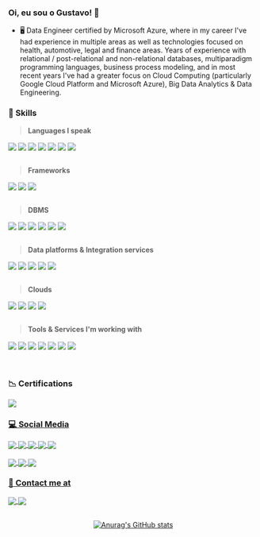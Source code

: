 ### Oi, eu sou o Gustavo! 👋

- 🖥️ Data Engineer certified by Microsoft Azure, where in my career I've had experience in multiple areas as well as technologies focused on health, automotive, legal and finance areas. Years of experience with relational / post-relational and non-relational databases, multiparadigm programming languages, business process modeling, and in most recent years I've had a greater focus on Cloud Computing (particularly Google Cloud Platform and Microsoft Azure), Big Data Analytics & Data Engineering.

### 🚀 Skills  

> **Languages I speak** 

<div style="display: inline_block"> 
      <img align="center" src="https://img.shields.io/badge/Python-14354C?style=for-the-badge&logo=python&logoColor=white">
      <img align="center" src="https://img.shields.io/badge/Rust-000000?style=for-the-badge&logo=rust&logoColor=white">
      <!-- <img align="center" src="https://img.shields.io/badge/JavaScript-F7DF1E?style=for-the-badge&logo=javascript&logoColor=black"> -->
      <img align="center" src="https://img.shields.io/badge/Markdown-000000?style=for-the-badge&logo=markdown&logoColor=white">
      <img align="center" src="https://img.shields.io/badge/C-00599C?style=for-the-badge&logo=c&logoColor=white">
      <img align="center" src="https://img.shields.io/badge/C%2B%2B-00599C?style=for-the-badge&logo=c%2B%2B&logoColor=white">
      <img align="center" src="https://img.shields.io/badge/Java-ED8B00?style=for-the-badge&logo=java&logoColor=white">
      <img align="center" src="https://img.shields.io/badge/Go-00ADD8?style=for-the-badge&logo=go&logoColor=white"> 
      <br>
      <br>
</div>

> **Frameworks**
<div style="display:inline_block">
      <!--<img align="center" src="https://img.shields.io/badge/Node.js-43853D?style=for-the-badge&logo=node.js&logoColor=white">
      <img align="center" src="https://img.shields.io/badge/Angular-DD0031?style=for-the-badge&logo=angular&logoColor=white">
      <img align="center" src="https://img.shields.io/badge/Ionic-3880FF?style=for-the-badge&logo=ionic&logoColor=white"> -->
      <img align="center" src="https://img.shields.io/badge/Django-092E20?style=for-the-badge&logo=django&logoColor=white">
      <img align="center" src="https://img.shields.io/badge/Spring-6DB33F?style=for-the-badge&logo=spring&logoColor=white"> 
      <img align="center" src="https://img.shields.io/badge/Hibernate-59666C?style=for-the-badge&logo=Hibernate&logoColor=white"> 
      <br>
      <br>
</div>

> **DBMS**
<div style="display:inline_block">      
      <img align="center" src="https://img.shields.io/badge/redis-%23DD0031.svg?&style=for-the-badge&logo=redis&logoColor=white">      
      <img align="center" src="https://img.shields.io/badge/MySQL-005C84?style=for-the-badge&logo=mysql&logoColor=white">
      <img align="center" src="https://img.shields.io/badge/Firebase-039BE5?style=for-the-badge&logo=Firebase&logoColor=white">      
      <img align="center" src="https://img.shields.io/badge/Oracle-F80000?style=for-the-badge&logo=Oracle&logoColor=white">
      <img align="center" src="https://img.shields.io/badge/PostgreSQL-316192?style=for-the-badge&logo=postgresql&logoColor=white">
      <img align="center" src="https://img.shields.io/badge/Microsoft%20SQL%20Server-CC2927?style=for-the-badge&logo=microsoft%20sql%20server&logoColor=white"> 
      <br>
      <br>
</div>

> **Data platforms & Integration services**

<div style="display:inline_block">
      <!-- InterSystems badges made by Victor Goulart - http://www.victorgoulart.com/ -->
      <img align="center" src="https://svgshare.com/i/hQ1.svg">
      <img align="center" src="https://svgshare.com/i/hMY.svg">
      <img align="center" src="https://svgshare.com/i/hNG.svg">
      <img align="center" src="https://svgshare.com/i/hP6.svg">
      <img align="center" src="https://svgshare.com/i/hQ0.svg">
      <br>
      <br>
</div>

> **Clouds**
      
<div style="display:inline_block">
      <img align="center" src="https://img.shields.io/badge/Google_Cloud-4285F4?style=for-the-badge&logo=google-cloud&logoColor=white">
      <img align="center" src="https://img.shields.io/badge/microsoft%20azure-0089D6?style=for-the-badge&logo=microsoft-azure&logoColor=white">
      <img align="center" src="https://img.shields.io/badge/Amazon_AWS-232F3E?style=for-the-badge&logo=amazon-aws&logoColor=white">  
      <img align="center" src="https://img.shields.io/badge/IBM%20Cloud-1261FE?style=for-the-badge&logo=IBM%20Cloud&logoColor=white"> 
      <br>
      <br>
</div>

> **Tools & Services I'm working with**

<div style="display:inline_block">
      <img align="center" src="https://img.shields.io/badge/Airflow-017CEE?style=for-the-badge&logo=Apache%20Airflow&logoColor=white"> 
      <!-- Astronomer badge made by Victor Goulart - http://www.victorgoulart.com/ -->
      <img align="center" src="https://svgshare.com/i/qmh.svg">
      <!-- <img align="center" src="https://svgshare.com/i/quJ.svg"> -->
      <img align="center" src="https://img.shields.io/badge/docker-%230db7ed.svg?style=for-the-badge&logo=docker&logoColor=white">
      <img align="center" src="https://img.shields.io/badge/kubernetes-%23326ce5.svg?style=for-the-badge&logo=kubernetes&logoColor=white">
      <img align="center" src="https://img.shields.io/badge/terraform-%235835CC.svg?style=for-the-badge&logo=terraform&logoColor=white">
      <img align="center" src="https://img.shields.io/badge/Red%20Hat-EE0000?style=for-the-badge&logo=redhat&logoColor=white">
      <img align="center" src="https://img.shields.io/badge/GIT-E44C30?style=for-the-badge&logo=git&logoColor=white">
      <!--<img align="center" src="https://img.shields.io/badge/TensorFlow-FF6F00?style=for-the-badge&logo=tensorflow&logoColor=white">-->
          
</div>
<br><br>

### 📉 Certifications
<div style="display: inline_block">     
     <a href="#"> <img align="center" src="https://i.imgur.com/mlg5mjk.png">
 </div>

### 💻 Social Media
<div style="display: inline_block">     
     <a href="https://www.linkedin.com/in/gustavribeiro/"> <img align="center" src="https://img.shields.io/badge/LinkedIn-0077B5?style=for-the-badge&logo=linkedin&logoColor=white">
     <a href="https://stackoverflow.com/users/16722484/gustavo-ribeiro"> <img align="center" src="https://img.shields.io/badge/Stack_Overflow-FE7A16?style=for-the-badge&logo=stack-overflow&logoColor=white">
      <a href="https://www.hackerrank.com/gustavribeirods"> <img align="center" src="https://img.shields.io/badge/-Hackerrank-2EC866?style=for-the-badge&logo=HackerRank&logoColor=white">
     <a href="https://www.instagram.com/gustavribeiro/"> <img align="center" src="https://img.shields.io/badge/Instagram-E4405F?style=for-the-badge&logo=instagram&logoColor=white">   
     <a href="https://medium.com/@ribeirogustavo"> <img align="center" src="https://img.shields.io/badge/Medium-12100E?style=for-the-badge&logo=medium&logoColor=white">
 </div>
 
 <div style="display:inline_block">
      <br>      
      <a href="https://music.apple.com/profile/gustavribeiro"><img align="center" src="https://img.shields.io/badge/apple%20music-F34E68?style=for-the-badge&logo=apple%20music&logoColor=white">
      <a href="https://open.spotify.com/user/0mbt650t2c8rfatf8p9a7vqrz?si=cO9U7QtlR4i8MGcyKE5jnQ"><img align="center" src="https://img.shields.io/badge/Spotify-1ED760?&style=for-the-badge&logo=spotify&logoColor=white">
      <a href="https://www.last.fm/pt/user/gustavo_ribeiro"><img align="center" src="https://img.shields.io/badge/last.fm-D51007?style=for-the-badge&logo=last.fm&logoColor=white"> 
</div>
           
### 📱 Contact me at
<div style="display: inline_block">     
     <a href="mailto:gustavribeirods@gmail.com"> <img align="center" src="https://img.shields.io/badge/Gmail-D14836?style=for-the-badge&logo=gmail&logoColor=white">
     <a href="https://wa.me/message/RVPFLMG4RYSTO1"> <img align="center" src="https://img.shields.io/badge/WhatsApp-25D366?style=for-the-badge&logo=whatsapp&logoColor=white">
</div>

<br>
<div align="center">   
      
![Anurag's GitHub stats](https://github-readme-stats.vercel.app/api?username=gustavribeirods&show_icons=true&bg_color=#a6e3fb)
          
      
</div>
